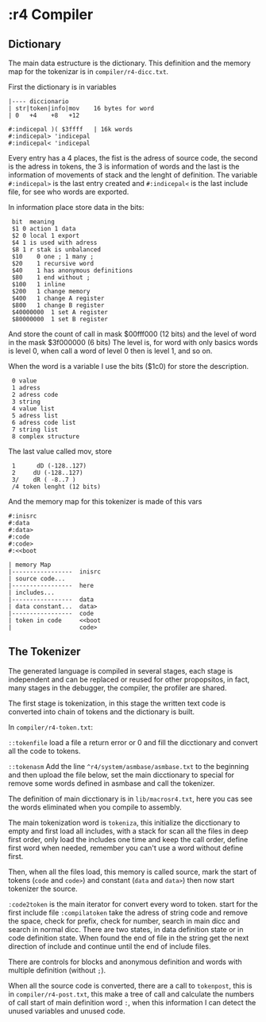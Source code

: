 # :r4 Compiler

## Dictionary

The main data estructure is the dictionary. This definition and the memory map for the tokenizar is in `compiler/r4-dicc.txt`.

First the dictionary is in variables

```
|---- diccionario
| str|token|info|mov  	16 bytes for word
| 0   +4    +8   +12

#:indicepal )( $3ffff	| 16k words
#:indicepal> 'indicepal
#:indicepal< 'indicepal
```

Every entry has a 4  places, the fist is the adress of source code, the second is the adress in tokens, the 3 is information of words and the last is the information of movements of stack and the lenght of definition.
The variable `#:indicepal>` is the last entry created and `#:indicepal<` is the last include file, for see who words are exported.

In information place store data in the bits:

```
 bit  meaning
 $1	0 action 1 data
 $2	0 local 1 export
 $4	1 is used with adress
 $8	1 r stak is unbalanced
 $10	0 one ; 1 many ;
 $20	1 recursive word
 $40	1 has anonymous definitions
 $80	1 end without ;
 $100	1 inline
 $200	1 change memory
 $400	1 change A register
 $800	1 change B register
 $40000000	1 set A register
 $80000000	1 set B register
```

And store the count of call in mask $00fff000 (12 bits) and the level of word in the mask $3f000000 (6 bits) The level is, for word with only basics words is level 0, when call a word of level 0 then is level 1, and so on.

When the word is a variable I use the bits ($1c0) for store the description.

```
 0 value
 1 adress
 2 adress code
 3 string
 4 value list
 5 adress list
 6 adress code list
 7 string list
 8 complex structure
```

The last value called mov, store

```
 1		dD (-128..127)
 2     dU (-128..127)
 3/    dR ( -8..7 )
 /4	token lenght (12 bits)
```

And the memory map for this tokenizer is made of this vars

```
#:inisrc
#:data
#:data>
#:code
#:code>
#:<<boot

| memory Map
|-----------------	inisrc
| source code...
|-----------------	here
| includes...
|-----------------	data
| data constant...	data>
|-----------------	code
| token in code		<<boot
| 					code>
```

## The Tokenizer

The generated language is compiled in several stages, each stage is independent and can be replaced or reused for other propopsitos, in fact, many stages in the debugger, the compiler, the profiler are shared.

The first stage is tokenization, in this stage the written text code is converted into chain of tokens and the dictionary is built.

In `compiler/r4-token.txt`:

`::tokenfile` load a file a return error or 0 and fill the dicctionary and convert all the code to tokens.

`::tokenasm` Add the line `^r4/system/asmbase/asmbase.txt` to the beginning and then upload the file below, set the main dicctionary to special for remove some words defined in asmbase and call the tokenizer.


The definition of main dicctionary is in `lib/macrosr4.txt`, here you cas see the words eliminated when you compile to assembly.

The main tokenization word is `tokeniza`, this initialize the dicctionary to empty and first load all includes, with a stack for scan all the files in deep first order, only load the includes one time and keep the call order, define first word when needed, remember you can't use a word without define first.

Then, when all the files load, this memory is called source, mark the start of tokens (`code` and `code>`) and constant (`data` and `data>`) then now start tokenizer the source.

`:code2token` is the main iterator for convert every word to token. start for the first include file `:compilatoken` take the adress of string code and remove the space, check for prefix, check for number, search in main dicc and search in normal dicc. There are two states, in data definition state or in code definition state. When found the end of file in the string get the next direction of include and continue until the end of include files.

There are controls for blocks and anonymous definition and words with multiple definition (without `;`).

When all the source code is converted, there are a call to `tokenpost`, this is in `compiler/r4-post.txt`, this make a tree of call and calculate the numbers of call start of main definition word `:`, when this information I can detect the unused variables and unused code.











